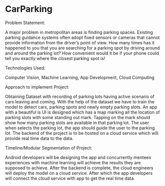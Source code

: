 # CarParking



Problem Statement:

A major problem in metropolitan areas is finding parking spaces.
Existing parking guidance systems often adopt fixed sensors or cameras
that cannot provide information from the driver’s point of view. How
many times has it happened to you that you are searching for a parking
spot by driving around and around the parking lot? How convenient
would it be if your phone could tell you exactly where the closest parking
spot is!





Technologies Used:

Computer Vision, Machine Learning, App Development, Cloud
Computing





Approach to implement Project:

Obtaining Dataset with recording of parking lots having active
scenario of cars leaving and coming. With the help of the
dataset we have to train the model to detect cars, parking spots
and newly empty parking slots.
An app with a beautiful is UI is designed which has a map
marking all the location of parking slots with some standing out
mark. Tapping on the mark should show how many parking
slots are available in that parking lot. The user when selects the
parking lot, the app should guide the user to the parking lot.
The backend of the project is to be hosted on a cloud service
which will provide real time data to the data.





Timeline/Modular Segmentation of Project:

Android developers will be designing the app and concurrently
mentees experiences with machine learning will achieve the results
they are supposed to achieve. After the backend is complete, the
cloud engineers will deploy the model on a cloud service. After which
the app developers will connect the cloud service with app to get the
real time data.
